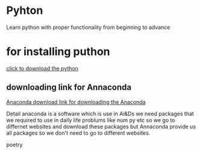 # Pyhton
Learn python with proper functionality from beginning to advance
# for installing puthon 
[click to download the python](https://www.python.org/downloads/)

## downloading link for Annaconda
[Anaconda download link for downloading the Anaconda](https://www.anaconda.com/download)

Detail anaconda is a software which is use in Ai&Ds we need packages that we required to use in daily life problums like num py etc so we go to differnet websites and download these packages but Annaconda provide us all packages so we don't need to go to different websites.

poetry 

